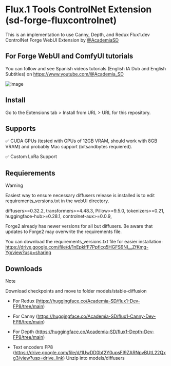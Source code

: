 # Flux.1 Tools ControlNet Extension (sd-forge-fluxcontrolnet)
This is an implementation to use Canny, Depth, and Redux Flux1.dev ControlNet Forge WebUI Extension by [@AcademiaSD](https://github.com/AcademiaSD?tab=repositories)

## For Forge WebUI and ComfyUI tutorials
You can follow and see Spanish videos tutorials (English IA Dub and English Subtitles) on https://www.youtube.com/@Academia_SD

![image](https://github.com/user-attachments/assets/7a2bd67d-d8d6-4fd4-bcf6-88a56c80dd38)

## Install
Go to the Extensions tab > Install from URL > URL for this repository.

## Supports
✅ CUDA GPUs (tested with GPUs of 12GB VRAM, should work with 8GB VRAM) and probably Mac support (bitsandbytes requiered).

✅ Custom LoRa Support

## Requierements
> [!WARNING]  
> Easiest way to ensure necessary diffusers release is installed is to edit requirements_versions.txt in the webUI directory.
> 
> diffusers>=0.32.2,
> transformers>=4.48.3,
> Pillow>=9.5.0,
> tokenizers>=0.21,
> huggingface-hub>=0.28.1,
> controlnet-aux>=0.0.9,
> 
> Forge2 already has newer versions for all but diffusers. Be aware that updates to Forge2 may overwrite the requirements file.
> 
> You can download the requirements_versions.txt file for easier installation: https://drive.google.com/file/d/1nEpklfF7Ppflcq5HGFS9NI__ZfKmg-Yg/view?usp=sharing


## Downloads
> [!NOTE]  
> Download checkpoints and move to folder models/stable-diffusion
>
> - For Redux
>   (https://huggingface.co/Academia-SD/flux1-Dev-FP8/tree/main)
>
> - For Canny 
>   (https://huggingface.co/Academia-SD/flux1-Canny-Dev-FP8/tree/main)
>
> - For Depth
>   (https://huggingface.co/Academia-SD/flux1-Depth-Dev-FP8/tree/main)
>
> - Text encoders FP8 
>   (https://drive.google.com/file/d/1UwDD0bf2Y0upsFI9ZARNpvBUtL22Qxg3/view?usp=drive_link) Unzip into models/diffusers
    

